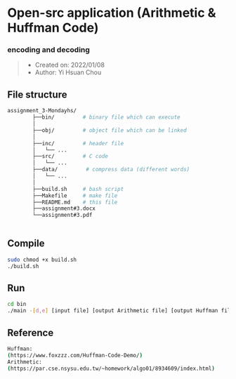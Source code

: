 # Open-src application (Arithmetic & Huffman Code)
### encoding and decoding 



 > * Created on: 2022/01/08 
 > * Author: Yi Hsuan Chou  
 

## File structure
```bash
assignment_3-Mondayhs/
        ├──bin/         # binary file which can execute
        │   
        ├──obj/         # object file which can be linked
        │ 
        ├──inc/         # header file
        │   └── ...
        ├──src/         # C code
        │   └── ...
        ├──data/         # compress data (different words)
        │   └── ...
        │
        ├──build.sh     # bash script
        ├──Makefile     # make file
        ├──README.md    # this file 
        ├──assignment#3.docx    
        └──assignment#3.pdf
        
 ```       
  
  
## Compile
```sh
sudo chmod +x build.sh
./build.sh
```

## Run
```sh
cd bin
./main -[d,e] [input file] [output Arithmetic file] [output Huffman file]       # Run
```

## Reference
```sh
Huffman:
(https://www.foxzzz.com/Huffman-Code-Demo/)   
Arithmetic: 
(https://par.cse.nsysu.edu.tw/~homework/algo01/8934609/index.html)   
```
